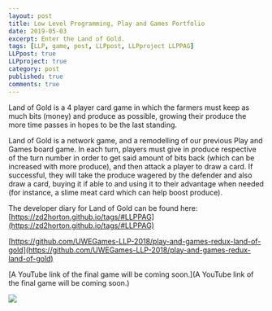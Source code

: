 ```yaml
---
layout: post
title: Low Level Programming, Play and Games Portfolio
date: 2019-05-03
excerpt: Enter the Land of Gold.
tags: [LLP, game, post, LLPpost, LLPproject LLPPAG]
LLPpost: true
LLPproject: true
category: post
published: true
comments: true
---
```

Land of Gold is a 4 player card game in which the farmers must keep as much bits (money) and produce as possible, growing their produce the more time passes in hopes to be the last standing.

Land of Gold is a network game, and a remodelling of our previous Play and Games board game. In each turn, players must give in produce respective of the turn number in order to get said amount of bits back (which can be increased with more produce), and then attack a player to draw a card. If successful, they will take the produce wagered by the defender and also draw a card, buying it if able to and using it to their advantage when needed (for instance, a slime meat card which can help boost produce).


The developer diary for Land of Gold can be found here:
[https://zd2horton.github.io/tags/#LLPPAG](https://zd2horton.github.io/tags/#LLPPAG)

[https://github.com/UWEGames-LLP-2018/play-and-games-redux-land-of-gold](https://github.com/UWEGames-LLP-2018/play-and-games-redux-land-of-gold)

[A YouTube link of the final game will be coming soon.](A YouTube link of the final game will be coming soon.)

<a href="https://i.imgur.com/XCPKUZA.jpg"><img src="https://i.imgur.com/XCPKUZA.jpg"></a>